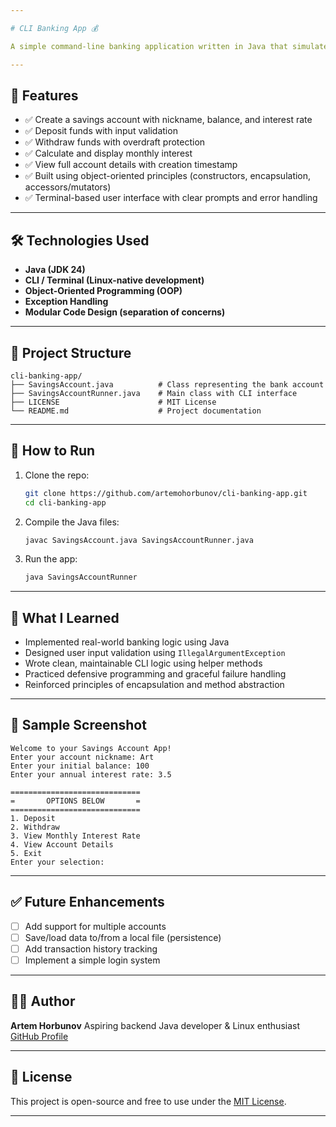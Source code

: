 ```yaml
---

# CLI Banking App 💰

A simple command-line banking application written in Java that simulates a savings account system. Users can create an account, deposit and withdraw funds, and view interest rates and account details via a clean terminal interface.

---
```


## 🚀 Features

* ✅ Create a savings account with nickname, balance, and interest rate
* ✅ Deposit funds with input validation
* ✅ Withdraw funds with overdraft protection
* ✅ Calculate and display monthly interest
* ✅ View full account details with creation timestamp
* ✅ Built using object-oriented principles (constructors, encapsulation, accessors/mutators)
* ✅ Terminal-based user interface with clear prompts and error handling

---

## 🛠 Technologies Used

* **Java (JDK 24)**
* **CLI / Terminal (Linux-native development)**
* **Object-Oriented Programming (OOP)**
* **Exception Handling**
* **Modular Code Design (separation of concerns)**

---

## 📁 Project Structure

```
cli-banking-app/
├── SavingsAccount.java          # Class representing the bank account
├── SavingsAccountRunner.java    # Main class with CLI interface
├── LICENSE                      # MIT License
└── README.md                    # Project documentation
```

---

## 🧪 How to Run

1. Clone the repo:

   ```bash
   git clone https://github.com/artemohorbunov/cli-banking-app.git
   cd cli-banking-app
   ```

2. Compile the Java files:

   ```bash
   javac SavingsAccount.java SavingsAccountRunner.java
   ```

3. Run the app:

   ```bash
   java SavingsAccountRunner
   ```

---

## 🧠 What I Learned

* Implemented real-world banking logic using Java
* Designed user input validation using `IllegalArgumentException`
* Wrote clean, maintainable CLI logic using helper methods
* Practiced defensive programming and graceful failure handling
* Reinforced principles of encapsulation and method abstraction

---

## 📌 Sample Screenshot

```text
Welcome to your Savings Account App!
Enter your account nickname: Art
Enter your initial balance: 100
Enter your annual interest rate: 3.5

=============================
=       OPTIONS BELOW       =
=============================
1. Deposit
2. Withdraw
3. View Monthly Interest Rate
4. View Account Details
5. Exit
Enter your selection:
```

---

## ✅ Future Enhancements

* [ ] Add support for multiple accounts
* [ ] Save/load data to/from a local file (persistence)
* [ ] Add transaction history tracking
* [ ] Implement a simple login system

---

## 🧑‍💻 Author

**Artem Horbunov**
Aspiring backend Java developer & Linux enthusiast
[GitHub Profile](https://github.com/artemohorbunov)

---

## 📜 License

This project is open-source and free to use under the [MIT License](LICENSE).

---

